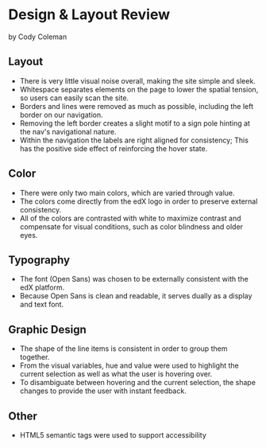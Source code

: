 # Design & Layout Review
by Cody Coleman 

## Layout
+ There is very little visual noise overall, making the site simple and sleek.
+ Whitespace separates elements on the page to lower the spatial tension, so users can easily scan the site.
+ Borders and lines were removed as much as possible, including the left border on our navigation.
+ Removing the left border creates a slight motif to a sign pole hinting at the nav's navigational nature.
+ Within the navigation the labels are right aligned for consistency; This has the positive side effect of reinforcing the hover state.

## Color
+ There were only two main colors, which are varied through value.
+ The colors come directly from the edX logo in order to preserve external consistency.
+ All of the colors are contrasted with white to maximize contrast and compensate for visual conditions, such as color blindness and older eyes.

## Typography
+ The font (Open Sans) was chosen to be externally consistent with the edX platform.
+ Because Open Sans is clean and readable, it serves dually as a display and text font.

## Graphic Design
+ The shape of the line items is consistent in order to group them together.
+ From the visual variables, hue and value were used to highlight the current selection as well as what the user is hovering over.
+ To disambiguate between hovering and the current selection, the shape changes to provide the user with instant feedback.

## Other
+ HTML5 semantic tags were used to support accessibility 

